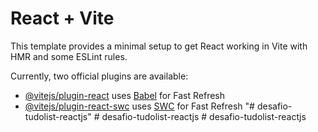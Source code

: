 # React + Vite

This template provides a minimal setup to get React working in Vite with HMR and some ESLint rules.

Currently, two official plugins are available:

- [@vitejs/plugin-react](https://github.com/vitejs/vite-plugin-react/blob/main/packages/plugin-react/README.md) uses [Babel](https://babeljs.io/) for Fast Refresh
- [@vitejs/plugin-react-swc](https://github.com/vitejs/vite-plugin-react-swc) uses [SWC](https://swc.rs/) for Fast Refresh
"# desafio-tudolist-reactjs" 
#   d e s a f i o - t u d o l i s t - r e a c t j s  
 #   d e s a f i o - t u d o l i s t - r e a c t j s  
 